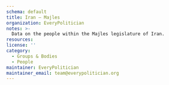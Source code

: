 ```yaml
---
schema: default
title: Iran — Majles
organization: EveryPolitician
notes: >-
  Data on the people within the Majles legislature of Iran.
resources:
license: ''
category:
  - Groups & Bodies
  - People
maintainer: EveryPolitician
maintainer_email: team@everypolitician.org
---
```

